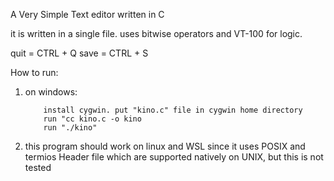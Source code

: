 A Very Simple Text editor written in C

it is written in a single file. uses bitwise operators and VT-100 for logic.

quit = CTRL + Q
save = CTRL + S

How to run:

1) on windows:
    ```
        install cygwin. put "kino.c" file in cygwin home directory
        run "cc kino.c -o kino
        run "./kino"
    ```

2) this program should work on linux and WSL since it uses POSIX and termios Header file which are supported natively on UNIX, but this is not tested
